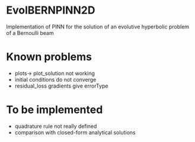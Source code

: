 # EvolBERNPINN2D
Implementation of PINN for the solution of an evolutive hyperbolic problem of a Bernoulli beam
# Known problems
- plots-> plot_solution not working
- initial conditions do not converge
- residual_loss gradients give errorType
# To be implemented
- quadrature rule not really defined
- comparison with closed-form analytical solutions
